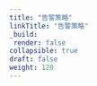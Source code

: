 ```yaml
---
title: "告警策略"
linkTitle: "告警策略"
_build:
 render: false 
collapsible: true
draft: false
weight: 120
---
```


